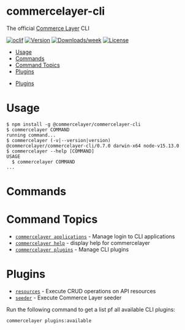 commercelayer-cli
=================

The official [Commerce Layer](https://commercelayer.io) CLI

[![oclif](https://img.shields.io/badge/cli-oclif-brightgreen.svg)](https://oclif.io)
[![Version](https://img.shields.io/npm/v/@commercelayer/commercelayer-cli.svg)](https://npmjs.org/package/@commercelayer/commercelayer-cli)
[![Downloads/week](https://img.shields.io/npm/dw/@commercelayer/commercelayer-cli.svg)](https://npmjs.org/package/@commercelayer/commercelayer-cli)
[![License](https://img.shields.io/npm/l/@commercelayer/commercelayer-cli.svg)](https://github.com/commercelayer/commercelayer-cli/blob/master/package.json)


<!-- toc -->
* [Usage](#usage)
* [Commands](#commands)
* [Command Topics](#command-topics)
* [Plugins](#plugins)
<!-- tocstop -->
* [Plugins](#plugins)
# Usage
<!-- usage -->
```sh-session
$ npm install -g @commercelayer/commercelayer-cli
$ commercelayer COMMAND
running command...
$ commercelayer (-v|--version|version)
@commercelayer/commercelayer-cli/0.7.0 darwin-x64 node-v15.13.0
$ commercelayer --help [COMMAND]
USAGE
  $ commercelayer COMMAND
...
```
<!-- usagestop -->
# Commands
<!-- commands -->
# Command Topics

* [`commercelayer applications`](docs/applications.md) - Manage login to CLI applications
* [`commercelayer help`](docs/help.md) - display help for commercelayer
* [`commercelayer plugins`](docs/plugins.md) - Manage CLI plugins

<!-- commandsstop -->
# Plugins

* [`resources`](https://github.com/commercelayer/commercelayer-cli-plugin-resources/blob/main/README.md) - Execute CRUD operations on API resources
* [`seeder`](https://github.com/commercelayer/commercelayer-cli-plugin-seeder/blob/main/README.md) - Execute Commerce Layer seeder

Run the following command to get a list pf all available CLI plugins:
```sh-session
commercelayer plugins:available
```

